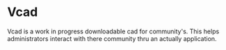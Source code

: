 # Vcad
Vcad is a work in progress downloadable cad for community's. This helps administrators interact with there community thru an actually application.
